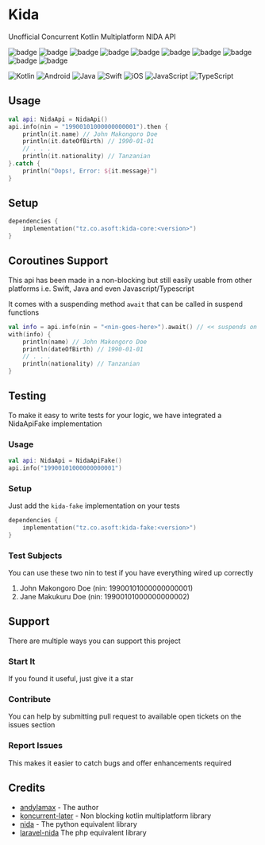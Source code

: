 # Kida

Unofficial Concurrent Kotlin Multiplatform NIDA API

![badge][badge-maven] ![badge][badge-mpp] ![badge][badge-linux] ![badge][badge-macos] ![badge][badge-android] ![badge][badge-ios] ![badge][badge-watchos] ![badge][badge-tvos] ![badge][badge-js] ![badge][badge-jvm]

![Kotlin](https://img.shields.io/badge/kotlin-%230095D5.svg?style=for-the-badge&logo=kotlin&logoColor=white)
![Android](https://img.shields.io/badge/Android-3DDC84?style=for-the-badge&logo=android&logoColor=white)
![Java](https://img.shields.io/badge/java-%23ED8B00.svg?style=for-the-badge&logo=&logoColor=white)
![Swift](https://img.shields.io/badge/swift-F54A2A?style=for-the-badge&logo=swift&logoColor=white)
![iOS](https://img.shields.io/badge/iOS-000000?style=for-the-badge&logo=ios&logoColor=white)
![JavaScript](https://img.shields.io/badge/javascript-%23323330.svg?style=for-the-badge&logo=javascript&logoColor=%23F7DF1E)
![TypeScript](https://img.shields.io/badge/typescript-%23007ACC.svg?style=for-the-badge&logo=typescript&logoColor=white)

## Usage

```kotlin
val api: NidaApi = NidaApi()
api.info(nin = "19900101000000000001").then {
    println(it.name) // John Makongoro Doe
    println(it.dateOfBirth) // 1990-01-01
    // . . .
    println(it.nationality) // Tanzanian
}.catch {
    println("Oops!, Error: ${it.message}")
}
```

## Setup

```kotlin
dependencies {
    implementation("tz.co.asoft:kida-core:<version>")
}
```

## Coroutines Support

This api has been made in a non-blocking but still easily
usable from other platforms i.e.
Swift, Java and even Javascript/Typescript

It comes with a suspending method `await` that can be called in
suspend functions

```kotlin
val info = api.info(nin = "<nin-goes-here>").await() // << suspends on await
with(info) {
    println(name) // John Makongoro Doe
    println(dateOfBirth) // 1990-01-01
    // . . .
    println(nationality) // Tanzanian
}
```

## Testing

To make it easy to write tests for your logic,
we have integrated a NidaApiFake implementation

### Usage

```kotlin
val api: NidaApi = NidaApiFake()
api.info("19900101000000000001")
```

### Setup

Just add the `kida-fake` implementation on your tests

```kotlin
dependencies {
    implementation("tz.co.asoft:kida-fake:<version>")
}
```

### Test Subjects

You can use these two nin to test if you have everything wired up correctly

1. John Makongoro Doe (nin: 19900101000000000001)
2. Jane Makukuru Doe (nin: 19900101000000000002)

## Support

There are multiple ways you can support this project

### Start It

If you found it useful, just give it a star

### Contribute

You can help by submitting pull request to available open tickets on the issues section

### Report Issues

This makes it easier to catch bugs and offer enhancements required

## Credits

- [andylamax](https://github.com/andylamax) - The author
- [koncurrent-later](https://github.com/aSoft-Ltd/koncurrent/tree/main/later) - Non blocking kotlin multiplatform library
- [nida](https://github.com/Kalebu/Nida) - The python equivalent library
- [laravel-nida](https://github.com/alphaolomi/laravel-nida) The php equivalent library

[badge-maven]: https://img.shields.io/maven-central/v/tz.co.asoft/kida-core/2?style=flat

[badge-mpp]: https://img.shields.io/badge/kotlin-multiplatform-blue?style=flat

[badge-macos]: http://img.shields.io/badge/platform-macos-silver.svg?style=flat

[badge-linux]: http://img.shields.io/badge/platform-linux-green.svg?style=flat

[badge-android]: http://img.shields.io/badge/platform-android-brightgreen.svg?style=flat

[badge-jvm]: http://img.shields.io/badge/platform-jvm-orange.svg?style=flat

[badge-ios]: http://img.shields.io/badge/platform-ios-silver.svg?style=flat

[badge-tvos]: http://img.shields.io/badge/platform-tvos-silver.svg?style=flat

[badge-watchos]: http://img.shields.io/badge/platform-watchos-silver.svg?style=flat

[badge-js]: http://img.shields.io/badge/platform-js-yellow.svg?style=flat
